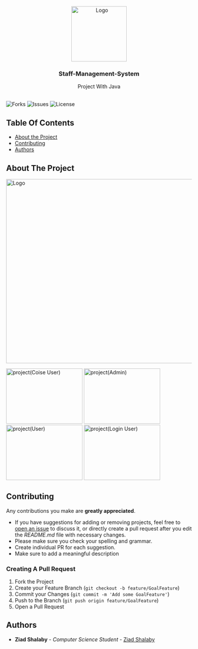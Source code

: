 <br/>
<p align="center">
  <a href="https://github.com/ZeadShalaby/Staff-Management-System">
    <img src="https://i.imgur.com/LrPHedV.png" alt="Logo" width="150" height="150">
  </a>
  

<h3 align="center">Staff-Management-System</h3>

  <p align="center">
    Project With Java
    <br/>
    <br/>
  </p>


![Forks](https://img.shields.io/github/forks/ZeadShalaby/Staff-Management-System?style=social) ![Issues](https://img.shields.io/github/issues/ZeadShalaby/Staff-Management-System) ![License](https://img.shields.io/github/license/ZeadShalaby/Staff-Management-System)

## Table Of Contents

* [About the Project](#about-the-project)
* [Contributing](#contributing)
* [Authors](#authors)

## About The Project


 <img src="https://i.imgur.com/KmyU5zz.png" alt="Logo" width="900" height="500">
 <br/>
<p >
 <img src="https://i.imgur.com/z96h1vb.png" alt="project(Coise User)" width="207" height="150">
 <img src="https://i.imgur.com/6Xxnqhv.png" alt="project(Admin)" width="207" height="150">
 <img src="https://i.imgur.com/JE3vHEI.png" alt="project(User)" width="207" height="150">
 <img src="https://i.imgur.com/UKpjKbc.png" alt="project(Login User)" width="207" height="150">
</p>



## Contributing

Any contributions you make are **greatly appreciated**.

* If you have suggestions for adding or removing projects, feel free
  to [open an issue](https://github.com/ZeadShalaby/Staff-Management-System/issues/new) to discuss it, or directly
  create a pull request after you edit the *README.md* file with necessary changes.
* Please make sure you check your spelling and grammar.
* Create individual PR for each suggestion.
* Make sure to add a meaningful description

### Creating A Pull Request

1. Fork the Project
2. Create your Feature Branch (`git checkout -b feature/GoalFeature`)
3. Commit your Changes (`git commit -m 'Add some GoalFeature'`)
4. Push to the Branch (`git push origin feature/GoalFeature`)
5. Open a Pull Request

## Authors

* **Ziad Shalaby** - *Computer Science Student* - [Ziad Shalaby](https://github.com/ZeadShalaby)

